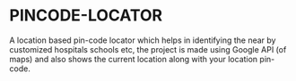 # PINCODE-LOCATOR
A location based pin-code locator which helps in identifying the near by customized hospitals schools etc, the project is made using Google API (of maps) and also shows the current location along with your location pin-code.  
